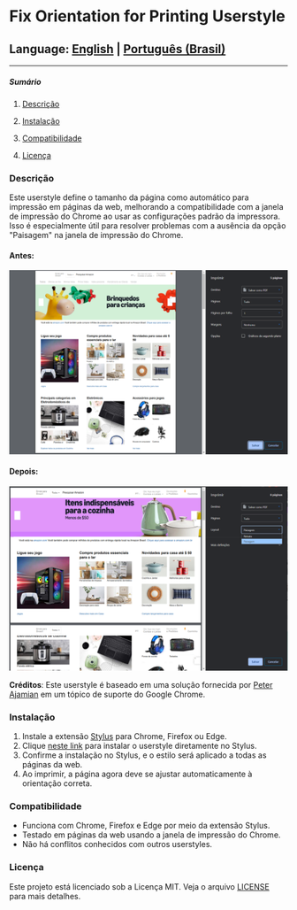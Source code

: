 # Fix Orientation for Printing Userstyle

## Language: [English](README_en.md) | [Português (Brasil)](README_pt-br.md)

---

##### Sumário

1. [Descrição](#descrição)

2. [Instalação](#instalação)

3. [Compatibilidade](#compatibilidade)

4. [Licença](#licença)

### Descrição

Este userstyle define o tamanho da página como automático para impressão em páginas da web, melhorando a compatibilidade com a janela de impressão do Chrome ao usar as configurações padrão da impressora. Isso é especialmente útil para resolver problemas com a ausência da opção "Paisagem" na janela de impressão do Chrome.

#### Antes:
![Antes de aplicar o UserStyle](../images/before.png)

#### Depois:
![Após aplicar o UserStyle](../images/after.png)

**Créditos**: Este userstyle é baseado em uma solução fornecida por [Peter Ajamian](https://support.google.com/chrome/thread/3101500?hl=en&msgid=95601075) em um tópico de suporte do Google Chrome.

### Instalação

1. Instale a extensão [Stylus](https://add0n.com/stylus.html) para Chrome, Firefox ou Edge.
2. Clique [neste link](https://github.com/Drigva/UserStyles/raw/refs/heads/main/fix-print-orientation/css/fix-print-orientation.css) para instalar o userstyle diretamente no Stylus.
3. Confirme a instalação no Stylus, e o estilo será aplicado a todas as páginas da web.
4. Ao imprimir, a página agora deve se ajustar automaticamente à orientação correta.

### Compatibilidade

- Funciona com Chrome, Firefox e Edge por meio da extensão Stylus.
- Testado em páginas da web usando a janela de impressão do Chrome.
- Não há conflitos conhecidos com outros userstyles.

### Licença

Este projeto está licenciado sob a Licença MIT. Veja o arquivo [LICENSE](LICENSE) para mais detalhes.
